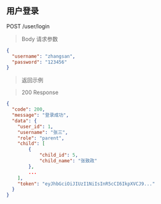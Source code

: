 ## 用户登录
POST   /user/login

> Body 请求参数

```json
{
  "username": "zhangsan",
  "password": "123456"
}
```



> 返回示例

> 200 Response

```json
{
  "code": 200,
  "message": "登录成功",
  "data": {
    "user_id": 1,
    "username": "张三",
    "role": "parent",
    "child": [
        {
            "child_id": 5,
            "child_name": "张致政"
        },
        ...
    ],
    "token": "eyJhbGciOiJIUzI1NiIsInR5cCI6IkpXVCJ9..."
  }
}
```


